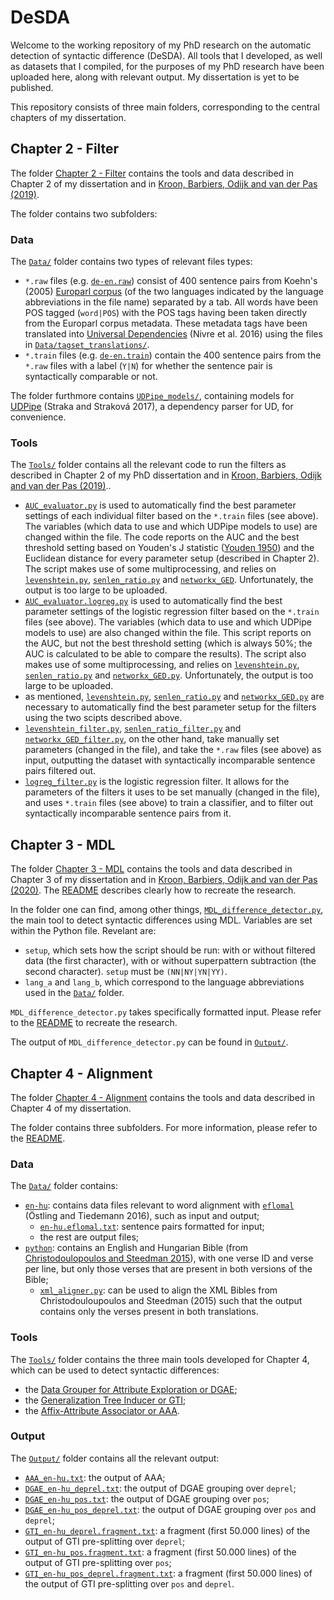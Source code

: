 # DeSDA

Welcome to the working repository of my PhD research on the automatic detection of syntactic difference (DeSDA). All tools that I developed, as well as datasets that I compiled, for the purposes of my PhD research have been uploaded here, along with relevant output. My dissertation is yet to be published.

This repository consists of three main folders, corresponding to the central chapters of my dissertation.

## Chapter 2 - Filter

The folder [Chapter 2 - Filter](https://github.com/mskroon/DeSDA/tree/master/Chapter%202%20-%20Filter) contains the tools and data described in Chapter 2 of my dissertation and in [Kroon, Barbiers, Odijk and van der Pas (2019)](https://benjamins.com/catalog/avt.00029.kro).

The folder contains two subfolders:

### Data

The [`Data/`](https://github.com/mskroon/DeSDA/tree/master/Chapter%202%20-%20Filter/Data) folder contains two types of relevant files types:

- `*.raw` files (e.g. [`de-en.raw`](https://github.com/mskroon/DeSDA/blob/master/Chapter%202%20-%20Filter/Data/de-en.raw)) consist of 400 sentence pairs from Koehn's (2005) [Europarl corpus](https://www.statmt.org/europarl/) (of the two languages indicated by the language abbreviations in the file name) separated by a tab. All words have been POS tagged (`word|POS`) with the POS tags having been taken directly from the Europarl corpus metadata. These metadata tags have been translated into [Universal Dependencies](https://universaldependencies.org) (Nivre et al. 2016) using the files in [`Data/tagset_translations/`](https://github.com/mskroon/DeSDA/tree/master/Chapter%202%20-%20Filter/Data/tagset_translations).
- `*.train` files (e.g. [`de-en.train`](https://github.com/mskroon/DeSDA/blob/master/Chapter%202%20-%20Filter/Data/de-en.train)) contain the 400 sentence pairs from the `*.raw` files with a label (`Y|N`) for whether the sentence pair is syntactically comparable or not.

The folder furthmore contains [`UDPipe_models/`](https://github.com/mskroon/DeSDA/tree/master/Chapter%202%20-%20Filter/Data/UDPipe_models), containing models for [UDPipe](https://github.com/ufal/udpipe) (Straka and Straková 2017), a dependency parser for UD, for convenience.

### Tools

The [`Tools/`](https://github.com/mskroon/DeSDA/tree/master/Chapter%202%20-%20Filter/Tools) folder contains all the relevant code to run the filters as described in Chapter 2 of my PhD dissertation and in [Kroon, Barbiers, Odijk and van der Pas (2019)](https://benjamins.com/catalog/avt.00029.kro)..

- [`AUC_evaluator.py`](https://github.com/mskroon/DeSDA/blob/master/Chapter%202%20-%20Filter/Tools/AUC_evaluator.py) is used to automatically find the best parameter settings of each individual filter based on the `*.train` files (see above). The variables (which data to use and which UDPipe models to use) are changed within the file. The code reports on the AUC and the best threshold setting based on Youden's J statistic ([Youden 1950](https://acsjournals.onlinelibrary.wiley.com/doi/pdf/10.1002/1097-0142(1950)3%3A1%3C32%3A%3AAID-CNCR2820030106%3E3.0.CO%3B2-3)) and the Euclidean distance for every parameter setup (described in Chapter 2). The script makes use of some multiprocessing, and relies on [`levenshtein.py`](https://github.com/mskroon/DeSDA/blob/master/Chapter%202%20-%20Filter/Tools/levenshtein.py), [`senlen_ratio.py`](https://github.com/mskroon/DeSDA/blob/master/Chapter%202%20-%20Filter/Tools/senlen_ratio.py) and [`networkx_GED`](https://github.com/mskroon/DeSDA/blob/master/Chapter%202%20-%20Filter/Tools/networkx_GED.py). Unfortunately, the output is too large to be uploaded.
- [`AUC_evaluator.logreg.py`](https://github.com/mskroon/DeSDA/blob/master/Chapter%202%20-%20Filter/Tools/AUC_evaluator.logreg.py) is used to automatically find the best parameter settings of the logistic regression filter based on the `*.train` files (see above). The variables (which data to use and which UDPipe models to use) are also changed within the file. This script reports on the AUC, but not the best threshold setting (which is always 50%; the AUC is calculated to be able to compare the results). The script also makes use of some multiprocessing, and relies on [`levenshtein.py`](https://github.com/mskroon/DeSDA/blob/master/Chapter%202%20-%20Filter/Tools/levenshtein.py), [`senlen_ratio.py`](https://github.com/mskroon/DeSDA/blob/master/Chapter%202%20-%20Filter/Tools/senlen_ratio.py) and [`networkx_GED.py`](https://github.com/mskroon/DeSDA/blob/master/Chapter%202%20-%20Filter/Tools/networkx_GED.py). Unfortunately, the output is too large to be uploaded.
- as mentioned, [`levenshtein.py`](https://github.com/mskroon/DeSDA/blob/master/Chapter%202%20-%20Filter/Tools/levenshtein.py), [`senlen_ratio.py`](https://github.com/mskroon/DeSDA/blob/master/Chapter%202%20-%20Filter/Tools/senlen_ratio.py) and [`networkx_GED.py`](https://github.com/mskroon/DeSDA/blob/master/Chapter%202%20-%20Filter/Tools/networkx_GED.py) are necessary to automatically find the best parameter setup for the filters using the two scipts described above.
- [`levenshtein_filter.py`](https://github.com/mskroon/DeSDA/blob/master/Chapter%202%20-%20Filter/Tools/levenshtein_filter.py), [`senlen_ratio_filter.py`](https://github.com/mskroon/DeSDA/blob/master/Chapter%202%20-%20Filter/Tools/senlen_ratio_filter.py) and [`networkx_GED_filter.py`](https://github.com/mskroon/DeSDA/blob/master/Chapter%202%20-%20Filter/Tools/networkx_GED_filter.py), on the other hand, take manually set parameters (changed in the file), and take the `*.raw` files (see above) as input, outputting the dataset with syntactically incomparable sentence pairs filtered out.
- [`logreg_filter.py`](https://github.com/mskroon/DeSDA/blob/master/Chapter%202%20-%20Filter/Tools/logreg_filter.py) is the logistic regression filter. It allows for the parameters of the filters it uses to be set manually (changed in the file), and uses `*.train` files (see above) to train a classifier, and to filter out syntactically incomparable sentence pairs from it.

## Chapter 3 - MDL

The folder [Chapter 3 - MDL](https://github.com/mskroon/DeSDA/tree/master/Chapter%203%20-%20MDL) contains the tools and data described in Chapter 3 of my dissertation and in [Kroon, Barbiers, Odijk and van der Pas (2020)](https://www.clinjournal.org/clinj/article/view/109). The [README](https://github.com/mskroon/DeSDA/tree/master/Chapter%203%20-%20MDL) describes clearly how to recreate the research.

In the folder one can find, among other things, [`MDL_difference_detector.py`](https://github.com/mskroon/DeSDA/blob/master/Chapter%203%20-%20MDL/Tools/MDL_difference_detector.py), the main tool to detect syntactic differences using MDL. Variables are set within the Python file. Revelant are:
- `setup`, which sets how the script should be run: with or without filtered data (the first character), with or without superpattern subtraction (the second character).	`setup` must be `(NN|NY|YN|YY)`.
- `lang_a` and `lang_b`, which correspond to the language abbreviations used in the [`Data/`](https://github.com/mskroon/DeSDA/tree/master/Chapter%203%20-%20MDL/Data) folder.

`MDL_difference_detector.py` takes specifically formatted input. Please refer to the [README](https://github.com/mskroon/DeSDA/tree/master/Chapter%203%20-%20MDL) to recreate the research.

The output of `MDL_difference_detector.py` can be found in [`Output/`](https://github.com/mskroon/DeSDA/tree/master/Chapter%203%20-%20MDL/Output).

## Chapter 4 - Alignment

The folder [Chapter 4 - Alignment](https://github.com/mskroon/DeSDA/tree/master/Chapter%204%20-%20Alignment) contains the tools and data described in Chapter 4 of my dissertation.

The folder contains three subfolders. For more information, please refer to the [README](https://github.com/mskroon/DeSDA/tree/master/Chapter%204%20-%20Alignment).

### Data

The [`Data/`](https://github.com/mskroon/DeSDA/tree/master/Chapter%204%20-%20Alignment/Data) folder contains:

- [`en-hu`](https://github.com/mskroon/DeSDA/tree/master/Chapter%204%20-%20Alignment/Data/en-hu): contains data files relevant to word alignment with [`eflomal`](https://github.com/robertostling/eflomal) (Östling and Tiedemann 2016), such as input and output;
  - [`en-hu.eflomal.txt`](https://github.com/mskroon/DeSDA/blob/master/Chapter%204%20-%20Alignment/Data/en-hu/en-hu.eflomal.txt): sentence pairs formatted for input;
  - the rest are output files;
- [`python`](https://github.com/mskroon/DeSDA/tree/master/Chapter%204%20-%20Alignment/Data/python): contains an English and Hungarian Bible (from [Christodoulopoulos and Steedman 2015](https://github.com/christos-c/bible-corpus)), with one verse ID and verse per line, but only those verses that are present in both versions of the Bible;
  - [`xml_aligner.py`](https://github.com/mskroon/DeSDA/blob/master/Chapter%204%20-%20Alignment/Data/python/xml_aligner.py): can be used to align the XML Bibles from Christodouloupoulos and Steedman (2015) such that the output contains only the verses present in both translations.

### Tools

The [`Tools/`](https://github.com/mskroon/DeSDA/tree/master/Chapter%204%20-%20Alignment/Tools) folder contains the three main tools developed for Chapter 4, which can be used to detect syntactic differences:

- the [Data Grouper for Attribute Exploration or DGAE](https://github.com/mskroon/DeSDA/blob/master/Chapter%204%20-%20Alignment/Tools/DGAE.py);
- the [Generalization Tree Inducer or GTI](https://github.com/mskroon/DeSDA/blob/master/Chapter%204%20-%20Alignment/Tools/GTI.py);
- the [Affix-Attribute Associator or AAA](https://github.com/mskroon/DeSDA/blob/master/Chapter%204%20-%20Alignment/Tools/AAA.py).

### Output

The [`Output/`](https://github.com/mskroon/DeSDA/tree/master/Chapter%204%20-%20Alignment/Output) folder contains all the relevant output:

- [`AAA_en-hu.txt`](https://github.com/mskroon/DeSDA/blob/master/Chapter%204%20-%20Alignment/Output/AAA_en-hu.txt): the output of AAA;
- [`DGAE_en-hu_deprel.txt`](https://github.com/mskroon/DeSDA/blob/master/Chapter%204%20-%20Alignment/Output/DGAE_en-hu_deprel.txt): the output of DGAE grouping over `deprel`;
- [`DGAE_en-hu_pos.txt`](https://github.com/mskroon/DeSDA/blob/master/Chapter%204%20-%20Alignment/Output/DGAE_en-hu_pos.txt): the output of DGAE grouping over `pos`;
- [`DGAE_en-hu_pos_deprel.txt`](https://github.com/mskroon/DeSDA/blob/master/Chapter%204%20-%20Alignment/Output/DGAE_en-hu_pos_deprel.txt): the output of DGAE grouping over `pos` and `deprel`;
- [`GTI_en-hu_deprel.fragment.txt`](https://github.com/mskroon/DeSDA/blob/master/Chapter%204%20-%20Alignment/Output/GTI_en-hu_deprel.fragment.txt): a fragment (first 50.000 lines) of the output of GTI pre-splitting over `deprel`;
- [`GTI_en-hu_pos.fragment.txt`](https://github.com/mskroon/DeSDA/blob/master/Chapter%204%20-%20Alignment/Output/GTI_en-hu_pos.fragment.txt): a fragment (first 50.000 lines) of the output of GTI pre-splitting over `pos`;
- [`GTI_en-hu_pos_deprel.fragment.txt`](https://github.com/mskroon/DeSDA/blob/master/Chapter%204%20-%20Alignment/Output/GTI_en-hu_pos_deprel.fragment.txt): a fragment (first 50.000 lines) of the output of GTI pre-splitting over `pos` and `deprel`.
